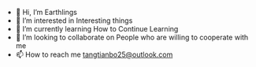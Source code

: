 - 👋 Hi, I’m Earthlings
- 👀 I’m interested in Interesting things
- 🌱 I’m currently learning How to Continue Learning
- 💞️ I’m looking to collaborate on People who are willing to cooperate with me
- 📫 How to reach me tangtianbo25@outlook.com

<!---
ttb25/ttb25 is a ✨ special ✨ repository because its `README.md` (this file) appears on your GitHub profile.
You can click the Preview link to take a look at your changes.
--->
